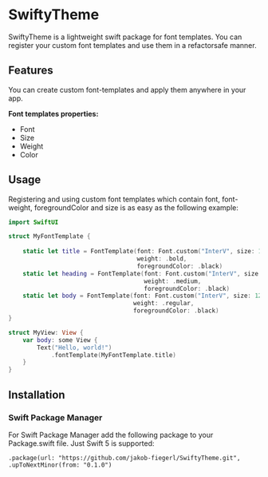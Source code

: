 # SwiftyTheme

SwiftyTheme is a lightweight swift package for font templates. You can register your custom font templates and use them in a refactorsafe manner.

## Features

You can create custom font-templates and apply them anywhere in your app.

**Font templates properties:**
* Font
* Size
* Weight
* Color

## Usage

Registering and using custom font templates which contain font, font-weight, foregroundColor and size is as easy as the following example:

```swift
import SwiftUI

struct MyFontTemplate {
    
    static let title = FontTemplate(font: Font.custom("InterV", size: 18.0),
                                    weight: .bold,
                                    foregroundColor: .black)
    static let heading = FontTemplate(font: Font.custom("InterV", size: 16.0),
                                      weight: .medium,
                                      foregroundColor: .black)
    static let body = FontTemplate(font: Font.custom("InterV", size: 12.0),
                                   weight: .regular,
                                   foregroundColor: .black)
}

struct MyView: View {
    var body: some View {
        Text("Hello, world!")
            .fontTemplate(MyFontTemplate.title)
    }
}

```

## Installation

### Swift Package Manager
For Swift Package Manager add the following package to your Package.swift file. Just Swift 5 is supported:

```.package(url: "https://github.com/jakob-fiegerl/SwiftyTheme.git", .upToNextMinor(from: "0.1.0")```

